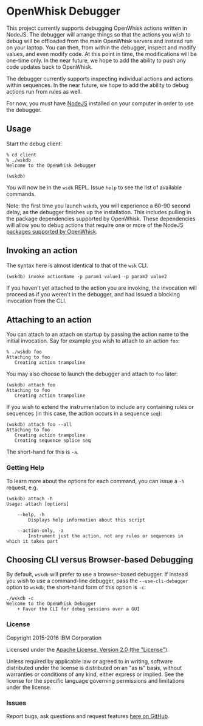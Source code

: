 # OpenWhisk Debugger

This project currently supports debugging OpenWhisk actions written in NodeJS. The debugger will arrange things so that the actions you wish to debug will be offloaded from the main OpenWhisk servers and instead run on your laptop. You can then, from within the debugger, inspect and modify values, and even modify code. At this point in time, the modifications will be one-time only. In the near future, we hope to add the ability to push any code updates back to OpenWhisk.

The debugger currently supports inspecting individual actions and actions within sequences. In the near future, we hope to add the ability to debug actions run from rules as well.

For now, you must have [NodeJS](https://nodejs.org) installed on your computer in order to use the debugger.

## Usage

Start the debug client:
```
% cd client
% ./wskdb
Welcome to the OpenWhisk Debugger

(wskdb)
```

You will now be in the `wsdk` REPL. Issue `help` to see the list of available commands. 

Note: the first time you launch `wskdb`, you will experience a 60-90 second delay, as the debugger finishes up the installation. This includes pulling in the package dependencies supported by OpenWhisk. These dependencies will allow you to debug actions that require one or more of the NodeJS [packages supported by OpenWhisk](https://dev-console.stage1.ng.bluemix.net/docs/openwhisk/openwhisk_reference.html#openwhisk_ref_javascript).


## Invoking an action
The syntax here is almost identical to that of the `wsk` CLI.
```
(wskdb) invoke actionName -p param1 value1 -p param2 value2
```

If you haven't yet attached to the action you are invoking, the invocation will proceed as if you weren't in the debugger, and had issued a blocking invocation from the CLI.

## Attaching to an action

You can attach to an attach on startup by passing the action name to the initial invocation. Say for example you wish to attach to an action `foo`:

```
% ./wskdb foo
Attaching to foo
   Creating action trampoline
```

You may also choose to launch the debugger and attach to `foo` later:

```
(wskdb) attach foo
Attaching to foo
   Creating action trampoline
```

If you wish to extend the instrumentation to include any containing rules or sequences (in this case, the action occurs in a sequence `seq`):

```
(wskdb) attach foo --all
Attaching to foo
   Creating action trampoline
   Creating sequence splice seq
```

The short-hand for this is `-a`. 

### Getting Help

To learn more about the options for each command, you can issue a `-h` request, e.g.
```
(wskdb) attach -h
Usage: attach [options]

	--help, -h
		Displays help information about this script

	--action-only, -a
		Instrument just the action, not any rules or sequences in which it takes part
```

## Choosing CLI versus Browser-based Debugging

By default, `wskdb` will prefer to use a browser-based debugger. If instead you wish to use a command-line debugger, pass the `--use-cli-debugger` option to `wskdb`; the short-hand form of this option is `-c`:

```
./wskdb -c
Welcome to the OpenWhisk Debugger
    + Favor the CLI for debug sessions over a GUI
```

### License

Copyright 2015-2016 IBM Corporation

Licensed under the [Apache License, Version 2.0 (the "License")](http://www.apache.org/licenses/LICENSE-2.0.html).

Unless required by applicable law or agreed to in writing, software distributed under the license is distributed on an "as is" basis, without warranties or conditions of any kind, either express or implied. See the license for the specific language governing permissions and limitations under the license.

### Issues

Report bugs, ask questions and request features [here on GitHub](../../issues).
